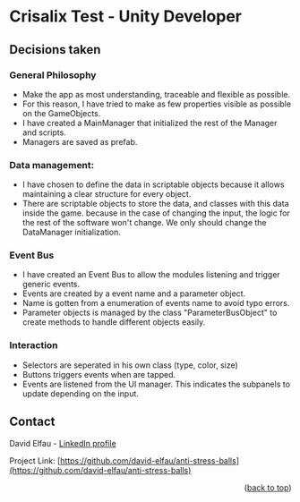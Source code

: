 # Crisalix Test - Unity Developer

## Decisions taken

### General Philosophy
* Make the app as most understanding, traceable and flexible as possible.
* For this reason, I have tried to make as few properties visible as possible on the GameObjects.
* I have created a MainManager that initialized the rest of the Manager and scripts.
* Managers are saved as prefab.


### Data management:
 * I have chosen to define the data in scriptable objects because it allows maintaining a clear structure for every object.
 * There are scriptable objects to store the data, and classes with this data inside the game. because in the case of changing the input, the logic for the rest of the software won't change. We only should change the DataManager initialization.

 
 ### Event Bus
 * I have created an Event Bus to allow the modules listening and trigger generic events.
 * Events are created by a event name and a parameter object.
 * Name is gotten from a enumeration of events name to avoid typo errors.
 * Parameter objects is managed by the class "ParameterBusObject" to create methods to handle different objects easily.
 
  
 ### Interaction
 * Selectors are seperated in his own class (type, color, size)
 * Buttons triggers events when are tapped.
 * Events are listened from the UI manager. This indicates the subpanels to update depending on the input.

## Contact

David Elfau - [LinkedIn profile](https://www.linkedin.com/in/delfau/)

Project Link: [https://github.com/david-elfau/anti-stress-balls](https://github.com/david-elfau/anti-stress-balls)

<p align="right">(<a href="#top">back to top</a>)</p>
